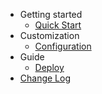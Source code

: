 - Getting started
  - [Quick Start](getting-started.md)
- Customization
  - [Configuration](configuration.md)
- Guide
  - [Deploy](deploy.md)
- [Change Log](change-log.md)
